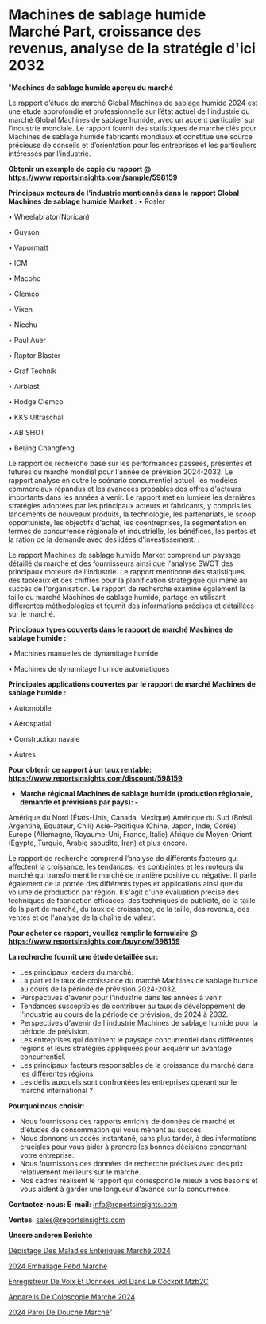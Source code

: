 # Machines de sablage humide Marché Part, croissance des revenus, analyse de la stratégie d'ici 2032

"<strong>Machines de sablage humide aperçu du marché</strong>

Le rapport d’étude de marché Global Machines de sablage humide 2024 est une étude approfondie et professionnelle sur l’état actuel de l’industrie du marché Global Machines de sablage humide, avec un accent particulier sur l’industrie mondiale. Le rapport fournit des statistiques de marché clés pour Machines de sablage humide fabricants mondiaux et constitue une source précieuse de conseils et d’orientation pour les entreprises et les particuliers intéressés par l’industrie.

<strong>Obtenir un exemple de copie du rapport @ <a href=https://www.reportsinsights.com/sample/598159>https://www.reportsinsights.com/sample/598159</a></strong>

<strong>Principaux moteurs de l'industrie mentionnés dans le rapport Global Machines de sablage humide Market</strong> :
• Rosler

• Wheelabrator(Norican)

• Guyson

• Vapormatt

• ICM

• Macoho

• Clemco

• Vixen

• Nicchu

• Paul Auer

• Raptor Blaster

• Graf Technik

• Airblast

• Hodge Clemco

• KKS Ultraschall

• AB SHOT

• Beijing Changfeng

Le rapport de recherche basé sur les performances passées, présentes et futures du marché mondial pour l'année de prévision 2024-2032. Le rapport analyse en outre le scénario concurrentiel actuel, les modèles commerciaux répandus et les avancées probables des offres d'acteurs importants dans les années à venir. Le rapport met en lumière les dernières stratégies adoptées par les principaux acteurs et fabricants, y compris les lancements de nouveaux produits, la technologie, les partenariats, le scoop opportuniste, les objectifs d'achat, les coentreprises, la segmentation en termes de concurrence régionale et industrielle, les bénéfices, les pertes et la ration de la demande avec des idées d'investissement. .

Le rapport Machines de sablage humide Market comprend un paysage détaillé du marché et des fournisseurs ainsi que l'analyse SWOT des principaux moteurs de l'industrie. Le rapport mentionne des statistiques, des tableaux et des chiffres pour la planification stratégique qui mène au succès de l'organisation. Le rapport de recherche examine également la taille du marché Machines de sablage humide, partage en utilisant différentes méthodologies et fournit des informations précises et détaillées sur le marché.

<strong>Principaux types couverts dans le rapport de marché Machines de sablage humide :</strong>

• Machines manuelles de dynamitage humide

• Machines de dynamitage humide automatiques

<strong>Principales applications couvertes par le rapport de marché Machines de sablage humide :</strong>

• Automobile

• Aérospatial

• Construction navale

• Autres

<strong>Pour obtenir ce rapport à un taux rentable: <a href=https://www.reportsinsights.com/discount/598159>https://www.reportsinsights.com/discount/598159</a></strong>
<ul>
  <li><strong>Marché régional Machines de sablage humide (production régionale, demande et prévisions par pays): -</strong></li>
</ul>
Amérique du Nord (États-Unis, Canada, Mexique)
Amérique du Sud (Brésil, Argentine, Equateur, Chili)
Asie-Pacifique (Chine, Japon, Inde, Corée)
Europe (Allemagne, Royaume-Uni, France, Italie)
Afrique du Moyen-Orient (Égypte, Turquie, Arabie saoudite, Iran) et plus encore.

Le rapport de recherche comprend l’analyse de différents facteurs qui affectent la croissance, les tendances, les contraintes et les moteurs du marché qui transforment le marché de manière positive ou négative. Il parle également de la portée des différents types et applications ainsi que du volume de production par région. Il s'agit d'une évaluation précise des techniques de fabrication efficaces, des techniques de publicité, de la taille de la part de marché, du taux de croissance, de la taille, des revenus, des ventes et de l'analyse de la chaîne de valeur.

<strong>Pour acheter ce rapport, veuillez remplir le formulaire @   <a href=https://www.reportsinsights.com/buynow/598159>https://www.reportsinsights.com/buynow/598159</a></strong>

<strong>La recherche fournit une étude détaillée sur:</strong>
<ul>
  <li>Les principaux leaders du marché.</li>
  <li>La part et le taux de croissance du marché Machines de sablage humide au cours de la période de prévision 2024-2032.</li>
  <li>Perspectives d'avenir pour l'industrie dans les années à venir.</li>
  <li>Tendances susceptibles de contribuer au taux de développement de l'industrie au cours de la période de prévision, de 2024 à 2032.</li>
  <li>Perspectives d'avenir de l'industrie Machines de sablage humide pour la période de prévision.</li>
  <li>Les entreprises qui dominent le paysage concurrentiel dans différentes régions et leurs stratégies appliquées pour acquérir un avantage concurrentiel.</li>
  <li>Les principaux facteurs responsables de la croissance du marché dans les différentes régions.</li>
  <li>Les défis auxquels sont confrontées les entreprises opérant sur le marché international ?</li>
</ul>
<strong>Pourquoi nous choisir:</strong>
<ul>
  <li>Nous fournissons des rapports enrichis de données de marché et d'études de consommation qui vous mènent au succès.</li>
  <li>Nous donnons un accès instantané, sans plus tarder, à des informations cruciales pour vous aider à prendre les bonnes décisions concernant votre entreprise.</li>
  <li>Nous fournissons des données de recherche précises avec des prix relativement meilleurs sur le marché.</li>
  <li>Nos cadres réalisent le rapport qui correspond le mieux à vos besoins et vous aident à garder une longueur d'avance sur la concurrence.</li>
</ul>
<strong>Contactez-nous:
</strong><strong>E-mail:</strong> <a href=mailto:info@reportsinsights.com>info@reportsinsights.com</a>

<strong>Ventes</strong>: <a href=mailto:sales@reportsinsights.com>sales@reportsinsights.com</a>

<strong>Unsere anderen Berichte</strong>

<a href=https://www.linkedin.com/pulse/dépistage-des-maladies-entériques-marché-principales-qsx2c/>Dépistage Des Maladies Entériques Marché 2024</a>

<a href=https://www.linkedin.com/pulse/2024-emballage-pebd-march%C3%A9-informations-tpaac/>2024 Emballage Pebd Marché</a>

<a href=https://www.linkedin.com/pulse/enregistreur-de-voix-et-données-vol-dans-le-cockpit-mzb2c/>Enregistreur De Voix Et Données Vol Dans Le Cockpit Mzb2C</a>

<a href=https://www.linkedin.com/pulse/appareils-de-coloscopie-marché-lavenir-la-concurrence-aouxc/>Appareils De Coloscopie Marché 2024</a>

<a href=https://www.linkedin.com/pulse/2024-paroi-de-douche-march%C3%A9-rapport-analyse-professionnelle-mgfnc/>2024 Paroi De Douche Marché</a>"
